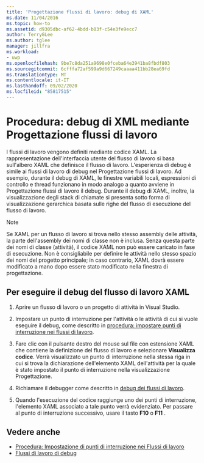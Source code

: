 ```yaml
---
title: 'Progettazione flussi di lavoro: debug di XAML'
ms.date: 11/04/2016
ms.topic: how-to
ms.assetid: d9305dbc-af62-4bdd-b03f-c54e3fe9ecc7
author: TerryGLee
ms.author: tglee
manager: jillfra
ms.workload:
- uwp
ms.openlocfilehash: 9be7c8da251a9698e0fceba64e3941ba8fbdf803
ms.sourcegitcommit: 6cfffa72af599a9d667249caaaa411bb28ea69fd
ms.translationtype: MT
ms.contentlocale: it-IT
ms.lasthandoff: 09/02/2020
ms.locfileid: "85817515"
---
```

# <a name="how-to-debug-xaml-with-the-workflow-designer"></a>Procedura: debug di XML mediante Progettazione flussi di lavoro

I flussi di lavoro vengono definiti mediante codice XAML. La rappresentazione dell'interfaccia utente del flusso di lavoro si basa sull'albero XAML che definisce il flusso di lavoro. L'esperienza di debug è simile ai flussi di lavoro di debug nel Progettazione flussi di lavoro. Ad esempio, durante il debug di XAML, le finestre variabili locali, espressioni di controllo e thread funzionano in modo analogo a quanto avviene in Progettazione flussi di lavoro il debug. Durante il debug di XAML, inoltre, la visualizzazione degli stack di chiamate si presenta sotto forma di visualizzazione gerarchica basata sulle righe del flusso di esecuzione del flusso di lavoro.

> [!NOTE]
> Se XAML per un flusso di lavoro si trova nello stesso assembly delle attività, la parte dell'assembly dei nomi di classe non è inclusa. Senza questa parte dei nomi di classe (attività), il codice XAML non può essere caricato in fase di esecuzione. Non è consigliabile per definire le attività nello stesso spazio dei nomi del progetto principale; in caso contrario, XAML dovrà essere modificato a mano dopo essere stato modificato nella finestra di progettazione.

## <a name="to-debug-workflow-xaml"></a>Per eseguire il debug del flusso di lavoro XAML

1. Aprire un flusso di lavoro o un progetto di attività in Visual Studio.

2. Impostare un punto di interruzione per l'attività o le attività di cui si vuole eseguire il debug, come descritto in [procedura: impostare punti di interruzione nei flussi di lavoro](../workflow-designer/how-to-set-breakpoints-in-workflows.md).

3. Fare clic con il pulsante destro del mouse sul file con estensione XAML che contiene la definizione del flusso di lavoro e selezionare **Visualizza codice**. Verrà visualizzato un punto di interruzione nella stessa riga in cui si trova la dichiarazione dell'elemento XAML dell'attività per la quale è stato impostato il punto di interruzione nella visualizzazione Progettazione.

4. Richiamare il debugger come descritto in [debug dei flussi di lavoro](debugging-workflows-with-the-workflow-designer.md).

5. Quando l'esecuzione del codice raggiunge uno dei punti di interruzione, l'elemento XAML associato a tale punto verrà evidenziato. Per passare al punto di interruzione successivo, usare il tasto **F10** o **F11** .

## <a name="see-also"></a>Vedere anche

- [Procedura: Impostazione di punti di interruzione nei Flussi di lavoro](../workflow-designer/how-to-set-breakpoints-in-workflows.md)
- [Flussi di lavoro di debug](debugging-workflows-with-the-workflow-designer.md)
